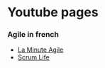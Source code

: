 # Youtube pages

### Agile in french

* [La Minute Agile ](https://www.youtube.com/c/LaMinuteAgile/featured)
* [Scrum Life ](https://www.youtube.com/channel/UCMCnZGIOeLVO65-LBxkkHyQ)

